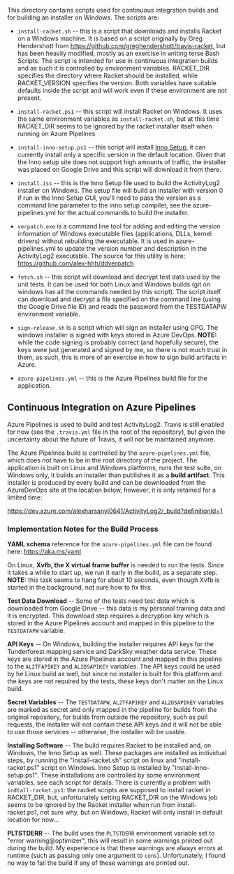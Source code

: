 This directory contains scripts used for continuous integration builds and for
building an installer on Windows.  The scripts are:

* `install-racket.sh` -- this is a script that downloads and installs Racket
  on a Windows machine.  It is based on a script originally by Greg
  Hendershott from https://github.com/greghendershott/travis-racket, but has
  been heavily modified, mostly as an exercise in writing terse Bash Scripts.
  The script is intended for use in continuous integration builds and as such
  it is controlled by environment variables.  RACKET_DIR specifies the
  directory where Racket should be installed, while RACKET_VERSION specifies
  the version.  Both variables have suitable defaults inside the script and
  will work even if these environment are not present.

* `install-racket.ps1` -- this script will install Racket on Windows.  It uses
  the same environment variables as `install-racket.sh`, but at this time
  RACKET_DIR seems to be ignored by the racket installer itself when running
  on Azure Pipelines

* `install-inno-setup.ps1` -- this script will install [Inno
  Setup](http://www.jrsoftware.org/isinfo.php), it can currently install only
  a specific version in the default location.  Given that the Inno setup site
  does not support high amounts of traffic, the installer was placed on Google
  Drive and this script will download it from there.

* `install.iss` -- this is the Inno Setup file used to build the ActivityLog2
  installer on Windows.  The setup file will build an installer with version 0
  if run in the Inno Setup GUI, you'll need to pass the version as a command
  line parameter to the inno setup compiler, see the azure-pipelines.yml for
  the actual commands to build the installer.

* `verpatch.exe` is a command line tool for adding and editing the version
  information of Windows executable files (applications, DLLs, kernel drivers)
  without rebuilding the executable.  It is used in azure-pipelines.yml to
  update the version number and description in the ActivityLog2 executable.
  The source for this utility is here: https://github.com/alex-hhh/ddverpatch

* `fetch.sh` -- this script will download and decrypt test data used by the
  unit tests.  It can be used for both Linux and Windows builds (git on
  windows has all the commands needed by this script).  The script itself can
  download and decrypt a file specified on the command line (using the Google
  Drive file ID) and reads the password from the TESTDATAPW environment
  variable.

* `sign-release.sh` is a script which will sign an installer using GPG.  The
  windows installer is signed with keys stored in Azure DevOps.  **NOTE:**
  while the code signing is probably correct (and hopefully secure), the keys
  were just generated and signed by me, so there is not much trust in them, as
  such, this is more of an exercise in how to sign build artifacts in Azure.

* `azure-pipelines.yml` -- this is the Azure Pipelines build file for the
  application.

## Continuous Integration on Azure Pipelines

Azure Pipelines is used to build and test ActivityLog2.  Travis is still
enabled for now (see the `.travis.yml` file in the root of the repository),
but given the uncertainty about the future of Travis, it will not be
maintained anymore.

The Azure Pipelines build is controlled by the `azure-pipelines.yml` file,
which does not have to be in the root directory of the project.  The
application is built on Linux and Windows platforms, runs the test suite, on
Windows only, it builds an installer than publishes it as a **build
artifact**.  This installer is produced by every build and can be downloaded
from the AzureDevOps site at the location below, however, it is only retained
for a limited time:

https://dev.azure.com/alexharsanyi0641/ActivityLog2/_build?definitionId=1

### Implementation Notes for the Build Process

**YAML schema** reference for the `azure-pipelines.yml` file can be found
here: https://aka.ms/yaml

On Linux, **Xvfb, the X virtual frame buffer** is needed to run the tests.
Since it takes a while to start up, we run it early in the build, as a
separate step.  **NOTE:** this task seems to hang for about 10 seconds, even
though Xvfb is started in the background, not sure how to fix this.

**Test Data Download** -- Some of the tests need test data which is downloaded
from Google Drive -- this data is my personal training data and it is
encrypted.  This download step requires a decryption key which is stored in
the Azure Pipelines account and mapped in this pipeline to the `TESTDATAPW`
variable.

**API Keys** -- On Windows, building the installer requires API keys for the
Tunderforest mapping service and DarkSky weather data service.  These keys are
stored in the Azure Pipelines account and mapped in this pipeline to the
`AL2TFAPIKEY` and `AL2DSAPIKEY` variables.  The API keys could be used by he
Linux build as well, but since no installer is built for this platform and the
keys are not required by the tests, these keys don't matter on the Linux
build.

**Secret Variables** -- The `TESTDATAPW`, `AL2TFAPIKEY` and `AL2DSAPIKEY`
variables are marked as secret and only mapped in the pipeline for builds from
the original repository, for builds from outside the repository, such as pull
requests, the installer will not contain these API keys and it will not be
able to use those services -- otherwise, the installer will be usable.

**Installing Software** -- The build requires Racket to be installed and, on
Windows, the Inno Setup as well.  These packages are installed as individual
steps, by running the "install-racket.sh" script on linux and
"install-racket.ps1" script on Windows.  Inno Setup is installed by
"install-inno-setup.ps1".  These installations are controlled by some
environment variables, see each script for details.  There is currently a
problem with `indtall-racket.ps1`: the racket scripts are supposed to install
racket in RACKET_DIR, but, unfortunately setting RACKET_DIR on the Windows job
seems to be ignored by the Racket installer when run from install-racket.ps1,
not sure why, but on Windows, Racket will only install in default location for
now...

**PLTSTDERR** -- The build uses the `PLTSTDERR` environment variable set to
"error warning@optimizer", this will result in some warnings printed out
during the build.  My experience is that these warnings are always errors at
runtime (such as passing only one argument to `cons`).  Unfortunately, I found
no way to fail the build if any of these warnings are printed out.
